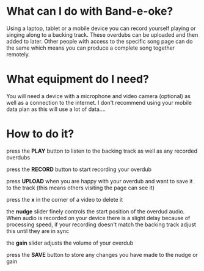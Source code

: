 # <span className=highlight> What can I do with Band-e-oke?</span>

Using a laptop, tablet or a mobile device you can record yourself playing
or singing along to a backing track. These overdubs can be uploaded and then
added to later. Other people with access to the specific song page can do the
same which means you can produce a complete song together remotely.

# <span className=highlight>What equipment do I need?</span>

You will need a device with a microphone and video camera (optional) as well as
a connection to the internet. I don't recommend using your mobile data plan as
this will use a lot of data....

# <span className=highlight> How to do it?</span>

press the <span className=highlight>**PLAY**</span> button to listen to the backing track as well as any recorded
overdubs

press the <span className=highlight>**RECORD**</span> button to start recording your overdub

press <span className=highlight>**UPLOAD**</span> when you are happy with your overdub and want to save it to the
track (this means others visiting the page can see it)

press the <span className=highlight>**x**</span> in the corner of a video to delete it

the <span className=highlight>**nudge**</span> slider finely controls the start position of the overdud audio. When audio is recorded on your device there is a slight delay because of processing speed, if your recording doesn't match the backing track adjust this until they are in sync

the <span className=highlight>**gain**</span> slider adjusts the volume of your overdub

press the <span className=highlight>**SAVE**</span> button to store any changes you have made to the nudge or gain
